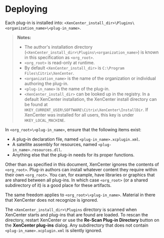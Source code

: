 # Deploying

Each plug-in is installed into: `<XenCenter_install_dir>\Plugins\<organization_name>\<plug-in_name>`.

> **Notes:**
>
> -  The author's installation directory (`<XenCenter_install_dir>\Plugins\<organization_name>`) is known in this specification as `<org_root>`.
> -  `<org_root>` is read-only at runtime.
> -  By default `<XenCenter_install_dir>` is `C:\Program Files\Citrix\XenCenter`.
> -  `<organization_name>` is the name of the organization or individual authoring the plug-in.
> -  `<plug-in_name>` is the name of the plug-in.
> -  `<XenCenter_install_dir>` can be looked up in the registry. In a default XenCenter installation, the XenCenter install directory can be found at `HKEY_CURRENT_USER\SOFTWARE\Citrix\XenCenter\InstallDir`. If XenCenter was installed for all users, this key is under `HKEY_LOCAL_MACHINE`.

In `<org_root>\<plug-in_name>`, ensure that the following items exist:

-  A plug-in declaration file, named `<plug-in_name>.xcplugin.xml`.
-  A satellite assembly for resources, named `<plug-in_name>.resources.dll`.
-  Anything else that the plug-in needs for its proper functions.

Other than as specified in this document, XenCenter ignores the contents of `<org_root>`. Plug-in authors can install whatever content they require within their own `<org_root>`. You can, for example, have libraries or graphics that are shared between all plug-ins. In which case `<org_root>` (or a shared subdirectory of it) is a good place for these artifacts.

The same freedom applies to `<org_root>\<plug-in_name>`. Material in there that XenCenter does not recognize is ignored.

The `<XenCenter_install_dir>\Plugins` directory is scanned when XenCenter starts and plug-ins that are found are loaded. To rescan the directory, restart XenCenter or use the **Re-Scan Plug-in Directory** button on the **XenCenter plug-ins** dialog. Any subdirectory that does not contain  `<plug-in_name>.xcplugin.xml` is silently ignored.
